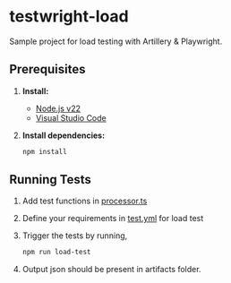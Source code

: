 # testwright-load

Sample project for load testing with Artillery & Playwright.

## Prerequisites

1. **Install:**

   - [Node.js v22](https://nodejs.org/en/download)
   - [Visual Studio Code](https://code.visualstudio.com/download)

2. **Install dependencies:**
   ```sh
   npm install
   ```

## Running Tests

1. Add test functions in [processor.ts](./tests/processor.ts)
2. Define your requirements in [test.yml](./tests/test.yml) for load test
3. Trigger the tests by running,

   ```sh
   npm run load-test
   ```

4. Output json should be present in artifacts folder.
